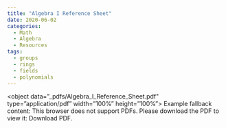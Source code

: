 ```yaml
---
title: "Algebra I Reference Sheet"
date: 2020-06-02
categories:
  - Math
  - Algebra
  - Resources
tags:
  - groups
  - rings
  - fields
  - polynomials
---
```


<object data=”_pdfs/Algebra_I_Reference_Sheet.pdf" type=”application/pdf” width=”100%” height=”100%”>
Example fallback content: This browser does not support PDFs. Please download the PDF to view it: Download PDF.
</object>
